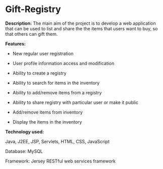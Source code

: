 # Gift-Registry

**Description:** The main aim of the project is to develop a web application that can be used to list and share the the items that users want to buy, so that others can gift them.

**Features:**

- New regular user registration

- User profile information access and modification

- Ability to create a registry

- Ability to search for items in the inventory

- Ability to add/remove items from a registry

- Ability to share registry with particular user or make it public

- Add/remove items from inventory

- Display the items in the inventory

**Technology used:** 

Java, J2EE, JSP, Servlets, HTML, CSS, JavaScript

Database: MySQL

Framework: Jersey RESTful web services framework
